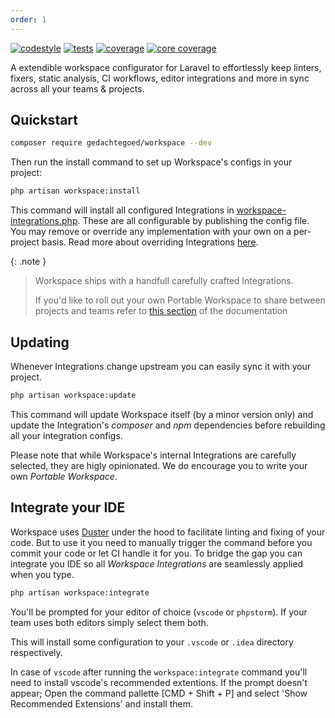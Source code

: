 ```yaml
---
order: 1
---
```


[![codestyle](https://github.com/media-code/workspace/actions/workflows/codestyle.yml/badge.svg)](https://github.com/media-code/workspace/actions/workflows/codestyle.yml)
[![tests](https://github.com/media-code/workspace/actions/workflows/tests.yml/badge.svg)](https://github.com/media-code/workspace/actions/workflows/tests.yml)
[![coverage](https://img.shields.io/codecov/c/github/media-code/workspace?token=ON4MTY8C1B&color=45%2C190%2C65)](https://codecov.io/gh/media-code/workspace)
[![core coverage](https://img.shields.io/codecov/c/github/media-code/workspace-core?label=core%20coverage&token=ON4MTY8C1B&color=45%2C190%2C65)](https://codecov.io/gh/media-code/workspace-core)

A extendible workspace configurator for Laravel to effortlessly keep linters, fixers, static analysis, CI workflows, editor integrations and more in sync across all your teams & projects.

## Quickstart

```bash
composer require gedachtegoed/workspace --dev
```

Then run the install command to set up Workspace's configs in your project:

```bash
php artisan workspace:install
```

This command will install all configured Integrations in [workspace-integrations.php](https://github.com/media-code/workspace/blob/main/config/workspace-integrations.php). These are all configurable by publishing the config file. You may remove or override any implementation with your own on a per-project basis. Read more about overriding Integrations [here](media-code/github.io/workspace/customization/overriding-per-project).

{: .note }

> Workspace ships with a handfull carefully crafted Integrations.
>
> If you'd like to roll out your own Portable Workspace to share between projects and teams refer to [this section](media-code/github.io/workspace/portable-workspaces) of the documentation

## Updating

Whenever Integrations change upstream you can easily sync it with your project.

```bash
php artisan workspace:update
```

This command will update Workspace itself (by a minor version only) and update the Integration's _composer_ and _npm_ dependencies before rebuilding all your integration configs.

Please note that while Workspace's internal Integrations are carefully selected, they are higly opinionated. We do encourage you to write your own _Portable Workspace_.

<!-- Move to Portable Workspace section -->
<!-- When you use the `update` command with your own _Portable Workspace_ you'll have to manually update your _Portable Workspace_ package. The update command only takes care of upgrading your Integration's composer & npm dependencies before rebuilding the config files. -->

## Integrate your IDE

Workspace uses [Duster](https://github.com/tighten/duster) under the hood to facilitate linting and fixing of your code. But to use it you need to manually trigger the command before you commit your code or let CI handle it for you. To bridge the gap you can integrate you IDE so all _Workspace Integrations_ are seamlessly applied when you type.

```bash
php artisan workspace:integrate
```

You'll be prompted for your editor of choice (`vscode` or `phpstorm`). If your team uses both editors simply select them both.

This will install some configuration to your `.vscode` or `.idea` directory respectively.

In case of `vscode` after running the `workspace:integrate` command you'll need to install vscode's recommended extentions. If the prompt doesn't appear; Open the command pallette [CMD + Shift + P] and select 'Show Recommended Extensions' and install them.
